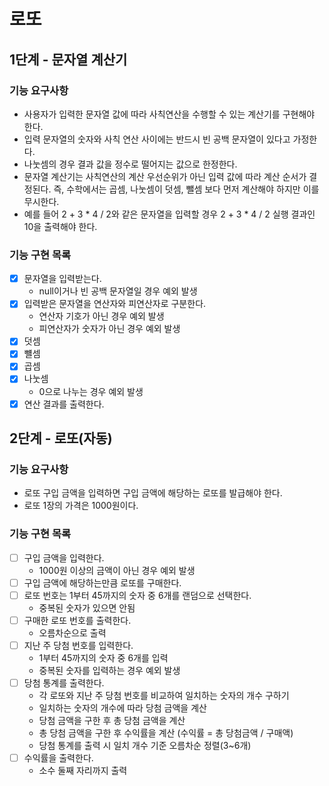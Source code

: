 # 로또

## 1단계 - 문자열 계산기

### 기능 요구사항

- 사용자가 입력한 문자열 값에 따라 사칙연산을 수행할 수 있는 계산기를 구현해야 한다.
- 입력 문자열의 숫자와 사칙 연산 사이에는 반드시 빈 공백 문자열이 있다고 가정한다.
- 나눗셈의 경우 결과 값을 정수로 떨어지는 값으로 한정한다.
- 문자열 계산기는 사칙연산의 계산 우선순위가 아닌 입력 값에 따라 계산 순서가 결정된다. 즉, 수학에서는 곱셈, 나눗셈이 덧셈, 뺄셈 보다 먼저 계산해야 하지만 이를 무시한다.
- 예를 들어 2 + 3 * 4 / 2와 같은 문자열을 입력할 경우 2 + 3 * 4 / 2 실행 결과인 10을 출력해야 한다.

### 기능 구현 목록

- [X] 문자열을 입력받는다.
    - null이거나 빈 공백 문자열일 경우 예외 발생
- [X] 입력받은 문자열을 연산자와 피연산자로 구분한다.
  - 연산자 기호가 아닌 경우 예외 발생
  - 피연산자가 숫자가 아닌 경우 예외 발생
- [X] 덧셈
- [X] 뺼셈
- [X] 곱셈
- [X] 나눗셈
  - 0으로 나누는 경우 예외 발생
- [X] 연산 결과를 출력한다.

## 2단계 - 로또(자동)

### 기능 요구사항
 
- 로또 구입 금액을 입력하면 구입 금액에 해당하는 로또를 발급해야 한다.
- 로또 1장의 가격은 1000원이다.

### 기능 구현 목록

- [ ] 구입 금액을 입력한다.
  - 1000원 이상의 금액이 아닌 경우 예외 발생
- [ ] 구입 금액에 해당하는만큼 로또를 구매한다.
- [ ] 로또 번호는 1부터 45까지의 숫자 중 6개를 랜덤으로 선택한다.
  - 중복된 숫자가 있으면 안됨
- [ ] 구매한 로또 번호를 출력한다.
  - 오름차순으로 출력
- [ ] 지난 주 당첨 번호를 입력한다.
  - 1부터 45까지의 숫자 중 6개를 입력
  - 중복된 숫자를 입력하는 경우 예외 발생
- [ ] 당첨 통계를 출력한다.
  - 각 로또와 지난 주 당첨 번호를 비교하여 일치하는 숫자의 개수 구하기
  - 일치하는 숫자의 개수에 따라 당첨 금액을 계산
  - 당첨 금액을 구한 후 총 당첨 금액을 계산
  - 총 당첨 금액을 구한 후 수익률을 계산 (수익률 = 총 당첨금액 / 구매액)
  - 당첨 통계를 출력 시 일치 개수 기준 오름차순 정렬(3~6개)
- [ ] 수익률을 출력한다.
  - 소수 둘째 자리까지 출력
